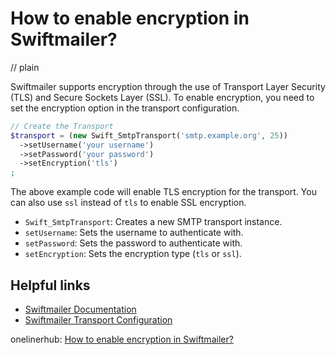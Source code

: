 # How to enable encryption in Swiftmailer?
// plain

Swiftmailer supports encryption through the use of Transport Layer Security (TLS) and Secure Sockets Layer (SSL). To enable encryption, you need to set the encryption option in the transport configuration.

```php
// Create the Transport
$transport = (new Swift_SmtpTransport('smtp.example.org', 25))
  ->setUsername('your username')
  ->setPassword('your password')
  ->setEncryption('tls')
;
```

The above example code will enable TLS encryption for the transport. You can also use `ssl` instead of `tls` to enable SSL encryption.

- `Swift_SmtpTransport`: Creates a new SMTP transport instance.
- `setUsername`: Sets the username to authenticate with.
- `setPassword`: Sets the password to authenticate with.
- `setEncryption`: Sets the encryption type (`tls` or `ssl`).

## Helpful links
- [Swiftmailer Documentation](https://swiftmailer.symfony.com/docs/introduction.html)
- [Swiftmailer Transport Configuration](https://swiftmailer.symfony.com/docs/sending.html#transport-configuration)

onelinerhub: [How to enable encryption in Swiftmailer?](https://onelinerhub.com/php-swiftmailer/how-to-enable-encryption-in-swiftmailer)